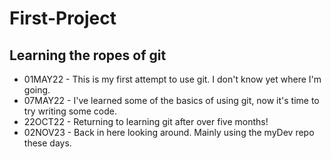 # First-Project
## Learning the ropes of git
- 01MAY22 - This is my first attempt to use git. I don't know yet where I'm going.
- 07MAY22 - I've learned some of the basics of using git, now it's time to try writing some code.
- 22OCT22 - Returning to learning git after over five months!
- 02NOV23 - Back in here looking around. Mainly using the myDev repo these days.
